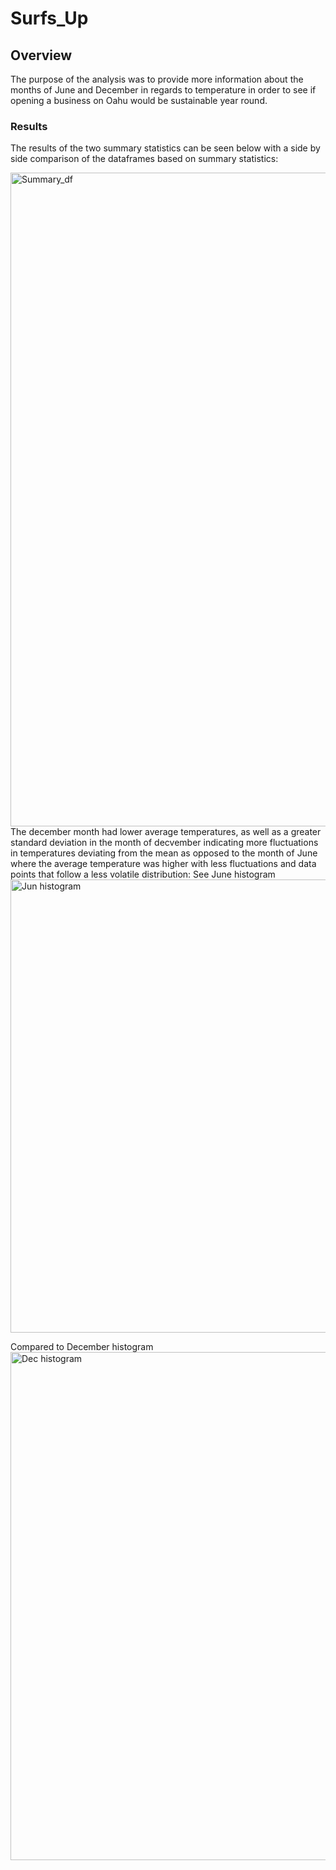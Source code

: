 # Surfs_Up

## Overview
The purpose of the analysis was to provide more information about the months of June and December in regards to temperature in order to see if opening a business on Oahu would be sustainable year round.

### Results

The results of the two summary statistics can be seen below with a side by side comparison of the dataframes based on summary statistics:


<img width="1046" alt="Summary_df" src="https://user-images.githubusercontent.com/100330488/164998316-e1b6f0d9-a1b0-4313-b4ea-9316c1133603.png">
The december month had lower average temperatures, as well as a greater standard deviation in the month of decvember indicating more fluctuations in temperatures deviating from the mean as opposed to the month of June where the average temperature was higher with less fluctuations and data points that follow a less volatile distribution: See June histogram

<img width="725" alt="Jun histogram" src="https://user-images.githubusercontent.com/100330488/165005506-3222ed9c-428d-494f-b557-1d6afbbb0239.png">

Compared to December histogram<img width="813" alt="Dec histogram" src="https://user-images.githubusercontent.com/100330488/165005514-31c0cf7c-57b7-4e8f-80fc-5e6867f27703.png">


